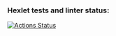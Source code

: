 ### Hexlet tests and linter status:
[![Actions Status](https://github.com/GLEXD/python-project-50/actions/workflows/hexlet-check.yml/badge.svg)](https://github.com/GLEXD/python-project-50/actions)